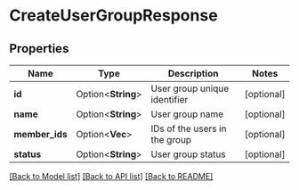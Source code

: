 # CreateUserGroupResponse

## Properties

Name | Type | Description | Notes
------------ | ------------- | ------------- | -------------
**id** | Option<**String**> | User group unique identifier | [optional]
**name** | Option<**String**> | User group name | [optional]
**member_ids** | Option<**Vec<String>**> | IDs of the users in the group | [optional]
**status** | Option<**String**> | User group status | [optional]

[[Back to Model list]](../README.md#documentation-for-models) [[Back to API list]](../README.md#documentation-for-api-endpoints) [[Back to README]](../README.md)


